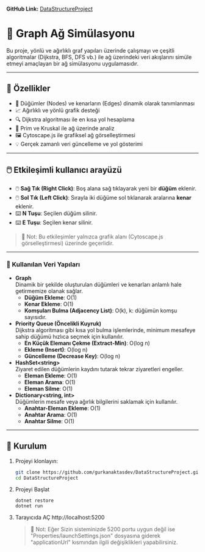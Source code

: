 **GitHub Link:** [DataStructureProject](https://github.com/gurkanaktasdev/DataStructureProject)

# 📡 Graph Ağ Simülasyonu

Bu proje, yönlü ve ağırlıklı graf yapıları üzerinde çalışmayı ve çeşitli algoritmalar (Dijkstra, BFS, DFS vb.) ile ağ üzerindeki veri akışlarını simüle etmeyi amaçlayan bir ağ simülasyonu uygulamasıdır.

<hr>

## 📌 Özellikler

- 🎯 Düğümler (Nodes) ve kenarların (Edges) dinamik olarak tanımlanması  
- 📈 Ağırlıklı ve yönlü grafik desteği  
- 🔍 Dijkstra algoritması ile en kısa yol hesaplama  
- 🔄 Prim ve Kruskal ile ağ üzerinde analiz  
- 🖼️ Cytoscape.js ile grafiksel ağ görselleştirmesi  
- 💡 Gerçek zamanlı veri güncelleme ve yol gösterimi  

<hr>

## 🖱️ Etkileşimli kullanıcı arayüzü

- 🖱️ **Sağ Tık (Right Click)**: Boş alana sağ tıklayarak yeni bir **düğüm** eklenir.  
- 🖱️ **Sol Tık (Left Click)**: Sırayla iki düğüme sol tıklanarak aralarına **kenar** eklenir.  
- ⌨️ **N Tuşu**: Seçilen düğüm silinir.  
- ⌨️ **E Tuşu**: Seçilen kenar silinir.  

> 🔔 Not: Bu etkileşimler yalnızca grafik alanı (Cytoscape.js görselleştirmesi) üzerinde geçerlidir.

<hr>

### 🧱 Kullanılan Veri Yapıları

- **Graph**  
  Dinamik bir şekilde oluşturulan düğümleri ve kenarları anlamlı hale getirmemize olanak sağlar.
    - **Düğüm Ekleme**: O(1)
    - **Kenar Ekleme**: O(1)
    - **Komşuları Bulma (Adjacency List)**: O(k), k: düğümün komşu sayısıdır.
- **Priority Queue (Öncelikli Kuyruk)**  
  Dijkstra algoritması gibi kısa yol bulma işlemlerinde, minimum mesafeye sahip düğümü hızlıca seçmek için kullanılır.
    - **En Küçük Elemanı Çekme (Extract-Min)**: O(log n)
    - **Ekleme (Insert)**: O(log n)
    - **Güncelleme (Decrease Key)**: O(log n)
- **HashSet\<string\>**  
  Ziyaret edilen düğümlerin kaydını tutarak tekrar ziyaretleri engeller.
    - **Eleman Ekleme**: O(1)
    - **Eleman Arama**: O(1)
    - **Eleman Silme**: O(1)  
- **Dictionary\<string, int\>**  
  Düğümlerin mesafe veya ağırlık bilgilerini saklamak için kullanılır.
    - **Anahtar-Eleman Ekleme**: O(1)
    - **Anahtar Arama**: O(1)
    - **Anahtar Silme**: O(1)  
<hr>

## 🚀 Kurulum

1. Projeyi klonlayın:

   ```bash
   git clone https://github.com/gurkanaktasdev/DataStructureProject.git
   cd DataStructureProject

2. Projeyi Başlat
    ```
    dotnet restore
    dotnet run
3. Tarayıcıda AÇ
   http://localhost:5200 
   > 🔔 Not: Eğer Sizin sisteminizde 5200 portu uygun değil ise "Properties/launchSettings.json" dosyasına giderek "applicationUrl" kısmından ilgili değişiklikleri yapabilirsiniz.
